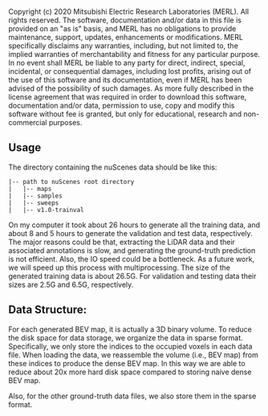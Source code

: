 Copyright (c) 2020 Mitsubishi Electric Research Laboratories (MERL). All rights reserved. The software, documentation and/or data in this file is provided on an "as is" basis, and MERL has no obligations to provide maintenance, support, updates, enhancements or modifications. MERL specifically disclaims any warranties, including, but not limited to, the implied warranties of merchantability and fitness for any particular purpose. In no event shall MERL be liable to any party for direct, indirect, special, incidental, or consequential damages, including lost profits, arising out of the use of this software and its documentation, even if MERL has been advised of the possibility of such damages. As more fully described in the license agreement that was required in order to download this software, documentation and/or data, permission to use, copy and modify this software without fee is granted, but only for educational, research and non-commercial purposes.

## Usage
The directory containing the nuScenes data should be like this:
```
|-- path to nuScenes root directory
|   |-- maps
|   |-- samples
|   |-- sweeps
|   |-- v1.0-trainval
```

On my computer it took about 26 hours to generate all the training data, and about 8 and 5 hours to generate the validation and test data, respectively. The major reasons could be that, extracting the LiDAR data and their associated annotations is slow, and generating the ground-truth prediction is not efficient. Also, the IO speed could be a bottleneck.
As a future work, we will speed up this process with multiprocessing.
The size of the generated training data is about 26.5G. For validation and testing data their sizes are 2.5G and 6.5G, respectively.

## Data Structure:
For each generated BEV map, it is actually a 3D binary volume. To reduce the disk space for data storage, we organize the data in sparse format. Specifically, we only store the indices to the occupied voxels in each data file. When loading the data, we reassemble the volume (i.e., BEV map) from these indices to produce the dense BEV map. In this way we are able to reduce about 20x more hard disk space compared to storing naive dense BEV map.

Also, for the other ground-truth data files, we also store them in the sparse format.
